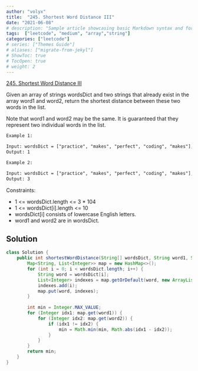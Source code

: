 ```yaml
---
author: "volyx"
title:  "245. Shortest Word Distance III"
date: "2021-06-08"
# description: "Sample article showcasing basic Markdown syntax and formatting for HTML elements."
tags:  ["leetcode", "medium", "array","string"]
categories: ["leetcode"]
# series: ["Themes Guide"]
# aliases: ["migrate-from-jekyl"]
# ShowToc: true
# TocOpen: true
# weight: 2
---
```


[245. Shortest Word Distance III](https://leetcode.com/problems/shortest-word-distance-iii/)

Given an array of strings wordsDict and two strings that already exist in the array word1 and word2, return the shortest distance between these two words in the list.

Note that word1 and word2 may be the same. It is guaranteed that they represent two individual words in the list.

```txt
Example 1:

Input: wordsDict = ["practice", "makes", "perfect", "coding", "makes"], word1 = "makes", word2 = "coding"
Output: 1

Example 2:

Input: wordsDict = ["practice", "makes", "perfect", "coding", "makes"], word1 = "makes", word2 = "makes"
Output: 3
```

Constraints:

- 1 <= wordsDict.length <= 3 * 104
- 1 <= wordsDict[i].length <= 10
- wordsDict[i] consists of lowercase English letters.
- word1 and word2 are in wordsDict.

## Solution

```java
class Solution {
    public int shortestWordDistance(String[] wordsDict, String word1, String word2) {
        Map<String, List<Integer>> map = new HashMap<>();
        for (int i = 0; i < wordsDict.length; i++) {
            String word = wordsDict[i];
            List<Integer> indexes = map.getOrDefault(word, new ArrayList<>());
            indexes.add(i);
            map.put(word, indexes);
        }
        
        int min = Integer.MAX_VALUE;
        for (Integer idx1: map.get(word1)) {
            for (Integer idx2: map.get(word2)) {
                if (idx1 != idx2) {
                    min = Math.min(min, Math.abs(idx1 - idx2));
                }
            }
        }
        return min;
    }
}
```
